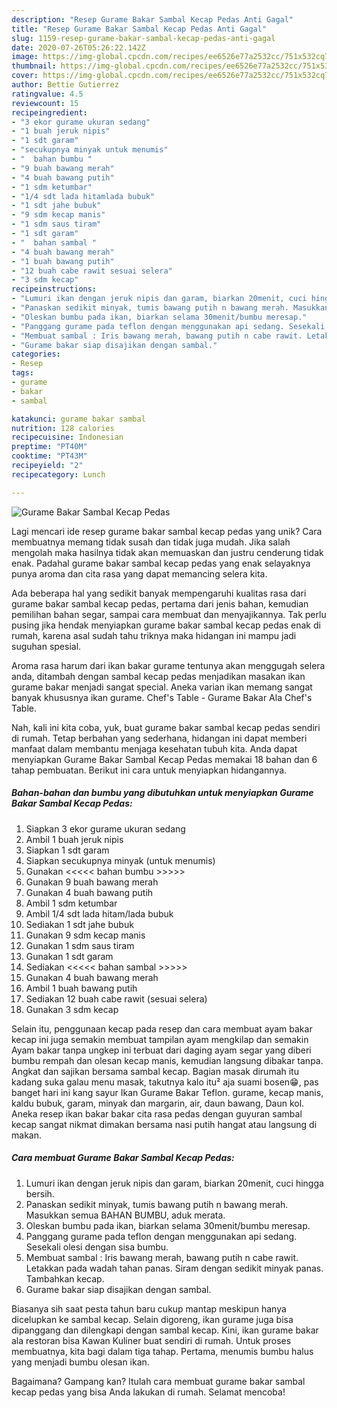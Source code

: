 ```yaml
---
description: "Resep Gurame Bakar Sambal Kecap Pedas Anti Gagal"
title: "Resep Gurame Bakar Sambal Kecap Pedas Anti Gagal"
slug: 1159-resep-gurame-bakar-sambal-kecap-pedas-anti-gagal
date: 2020-07-26T05:26:22.142Z
image: https://img-global.cpcdn.com/recipes/ee6526e77a2532cc/751x532cq70/gurame-bakar-sambal-kecap-pedas-foto-resep-utama.jpg
thumbnail: https://img-global.cpcdn.com/recipes/ee6526e77a2532cc/751x532cq70/gurame-bakar-sambal-kecap-pedas-foto-resep-utama.jpg
cover: https://img-global.cpcdn.com/recipes/ee6526e77a2532cc/751x532cq70/gurame-bakar-sambal-kecap-pedas-foto-resep-utama.jpg
author: Bettie Gutierrez
ratingvalue: 4.5
reviewcount: 15
recipeingredient:
- "3 ekor gurame ukuran sedang"
- "1 buah jeruk nipis"
- "1 sdt garam"
- "secukupnya minyak untuk menumis"
- "  bahan bumbu "
- "9 buah bawang merah"
- "4 buah bawang putih"
- "1 sdm ketumbar"
- "1/4 sdt lada hitamlada bubuk"
- "1 sdt jahe bubuk"
- "9 sdm kecap manis"
- "1 sdm saus tiram"
- "1 sdt garam"
- "  bahan sambal "
- "4 buah bawang merah"
- "1 buah bawang putih"
- "12 buah cabe rawit sesuai selera"
- "3 sdm kecap"
recipeinstructions:
- "Lumuri ikan dengan jeruk nipis dan garam, biarkan 20menit, cuci hingga bersih."
- "Panaskan sedikit minyak, tumis bawang putih n bawang merah. Masukkan semua BAHAN BUMBU, aduk merata."
- "Oleskan bumbu pada ikan, biarkan selama 30menit/bumbu meresap."
- "Panggang gurame pada teflon dengan menggunakan api sedang. Sesekali olesi dengan sisa bumbu."
- "Membuat sambal : Iris bawang merah, bawang putih n cabe rawit. Letakkan pada wadah tahan panas. Siram dengan sedikit minyak panas. Tambahkan kecap."
- "Gurame bakar siap disajikan dengan sambal."
categories:
- Resep
tags:
- gurame
- bakar
- sambal

katakunci: gurame bakar sambal 
nutrition: 128 calories
recipecuisine: Indonesian
preptime: "PT40M"
cooktime: "PT43M"
recipeyield: "2"
recipecategory: Lunch

---
```



![Gurame Bakar Sambal Kecap Pedas](https://img-global.cpcdn.com/recipes/ee6526e77a2532cc/751x532cq70/gurame-bakar-sambal-kecap-pedas-foto-resep-utama.jpg)

Lagi mencari ide resep gurame bakar sambal kecap pedas yang unik? Cara membuatnya memang tidak susah dan tidak juga mudah. Jika salah mengolah maka hasilnya tidak akan memuaskan dan justru cenderung tidak enak. Padahal gurame bakar sambal kecap pedas yang enak selayaknya punya aroma dan cita rasa yang dapat memancing selera kita.

Ada beberapa hal yang sedikit banyak mempengaruhi kualitas rasa dari gurame bakar sambal kecap pedas, pertama dari jenis bahan, kemudian pemilihan bahan segar, sampai cara membuat dan menyajikannya. Tak perlu pusing jika hendak menyiapkan gurame bakar sambal kecap pedas enak di rumah, karena asal sudah tahu triknya maka hidangan ini mampu jadi suguhan spesial.

Aroma rasa harum dari ikan bakar gurame tentunya akan menggugah selera anda, ditambah dengan sambal kecap pedas menjadikan masakan ikan gurame bakar menjadi sangat special. Aneka varian ikan memang sangat banyak khususnya ikan gurame. Chef&#39;s Table - Gurame Bakar Ala Chef&#39;s Table.


Nah, kali ini kita coba, yuk, buat gurame bakar sambal kecap pedas sendiri di rumah. Tetap berbahan yang sederhana, hidangan ini dapat memberi manfaat dalam membantu menjaga kesehatan tubuh kita. Anda dapat menyiapkan Gurame Bakar Sambal Kecap Pedas memakai 18 bahan dan 6 tahap pembuatan. Berikut ini cara untuk menyiapkan hidangannya.

<!--inarticleads1-->

##### Bahan-bahan dan bumbu yang dibutuhkan untuk menyiapkan Gurame Bakar Sambal Kecap Pedas:

1. Siapkan 3 ekor gurame ukuran sedang
1. Ambil 1 buah jeruk nipis
1. Siapkan 1 sdt garam
1. Siapkan secukupnya minyak (untuk menumis)
1. Gunakan  &lt;&lt;&lt;&lt;&lt; bahan bumbu &gt;&gt;&gt;&gt;&gt;
1. Gunakan 9 buah bawang merah
1. Gunakan 4 buah bawang putih
1. Ambil 1 sdm ketumbar
1. Ambil 1/4 sdt lada hitam/lada bubuk
1. Sediakan 1 sdt jahe bubuk
1. Gunakan 9 sdm kecap manis
1. Gunakan 1 sdm saus tiram
1. Gunakan 1 sdt garam
1. Sediakan  &lt;&lt;&lt;&lt;&lt; bahan sambal &gt;&gt;&gt;&gt;&gt;
1. Gunakan 4 buah bawang merah
1. Ambil 1 buah bawang putih
1. Sediakan 12 buah cabe rawit (sesuai selera)
1. Gunakan 3 sdm kecap


Selain itu, penggunaan kecap pada resep dan cara membuat ayam bakar kecap ini juga semakin membuat tampilan ayam mengkilap dan semakin Ayam bakar tanpa ungkep ini terbuat dari daging ayam segar yang diberi bumbu rempah dan olesan kecap manis, kemudian langsung dibakar tanpa. Angkat dan sajikan bersama sambal kecap. Bagian masak dirumah itu kadang suka galau menu masak, takutnya kalo itu² aja suami bosen😁, pas banget hari ini kang sayur Ikan Gurame Bakar Teflon. gurame, kecap manis, kaldu bubuk, garam, minyak dan margarin, air, daun bawang, Daun kol. Aneka resep ikan bakar bakar cita rasa pedas dengan guyuran sambal kecap sangat nikmat dimakan bersama nasi putih hangat atau langsung di makan. 

<!--inarticleads2-->

##### Cara membuat Gurame Bakar Sambal Kecap Pedas:

1. Lumuri ikan dengan jeruk nipis dan garam, biarkan 20menit, cuci hingga bersih.
1. Panaskan sedikit minyak, tumis bawang putih n bawang merah. Masukkan semua BAHAN BUMBU, aduk merata.
1. Oleskan bumbu pada ikan, biarkan selama 30menit/bumbu meresap.
1. Panggang gurame pada teflon dengan menggunakan api sedang. Sesekali olesi dengan sisa bumbu.
1. Membuat sambal : Iris bawang merah, bawang putih n cabe rawit. Letakkan pada wadah tahan panas. Siram dengan sedikit minyak panas. Tambahkan kecap.
1. Gurame bakar siap disajikan dengan sambal.


Biasanya sih saat pesta tahun baru cukup mantap meskipun hanya dicelupkan ke sambal kecap. Selain digoreng, ikan gurame juga bisa dipanggang dan dilengkapi dengan sambal kecap. Kini, ikan gurame bakar ala restoran bisa Kawan Kuliner buat sendiri di rumah. Untuk proses membuatnya, kita bagi dalam tiga tahap. Pertama, menumis bumbu halus yang menjadi bumbu olesan ikan. 

Bagaimana? Gampang kan? Itulah cara membuat gurame bakar sambal kecap pedas yang bisa Anda lakukan di rumah. Selamat mencoba!
